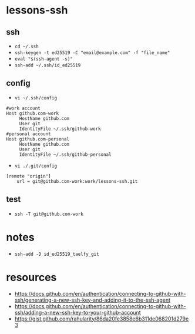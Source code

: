 # lessons-ssh

## ssh
- `cd ~/.ssh`
- `ssh-keygen -t ed25519 -C "email@example.com" -f "file_name"`
- `eval "$(ssh-agent -s)"`
- `ssh-add ~/.ssh/id_ed25519`

## config
- `vi ~/.ssh/config`
```shell
#work account
Host github.com-work
     HostName github.com
     User git
     IdentityFile ~/.ssh/github-work
#personal account
Host github.com-personal
     HostName github.com
     User git
     IdentityFile ~/.ssh/github-personal
```
- `vi ./.git/config`
```shell
[remote "origin"]
    url = git@github.com-work:work/lessons-ssh.git
```

## test
- `ssh -T git@github.com-work`

# notes
- `ssh-add -D id_ed25519_taelfy_git`
# resources
- https://docs.github.com/en/authentication/connecting-to-github-with-ssh/generating-a-new-ssh-key-and-adding-it-to-the-ssh-agent
- https://docs.github.com/en/authentication/connecting-to-github-with-ssh/adding-a-new-ssh-key-to-your-github-account
- https://gist.github.com/rahularity/86da20fe3858e6b311de068201d279e3
